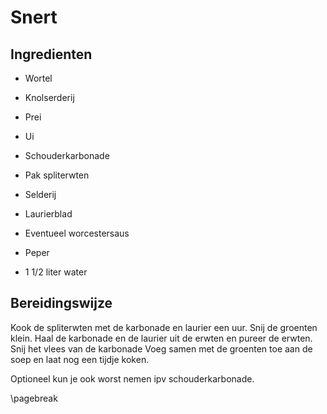 # Snert

## Ingredienten

* Wortel
* Knolserderij
* Prei
* Ui
* Schouderkarbonade
* Pak spliterwten

* Selderij
* Laurierblad
* Eventueel worcestersaus
* Peper

* 1 1/2 liter water

## Bereidingswijze

Kook de spliterwten met de karbonade en laurier een uur. 
Snij de groenten klein.
Haal de karbonade en de laurier uit de erwten en pureer de erwten.
Snij het vlees van de karbonade 
Voeg samen met de groenten toe aan de soep en laat nog een tijdje koken.

Optioneel kun je ook worst nemen ipv schouderkarbonade.

\pagebreak
